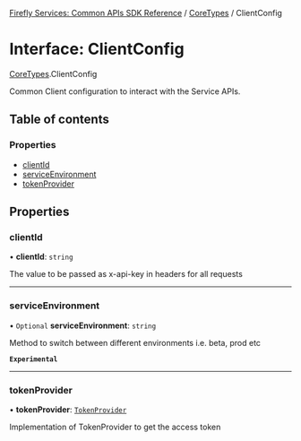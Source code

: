 [Firefly Services: Common APIs SDK Reference](../index.md) / [CoreTypes](../modules/CoreTypes.md) / ClientConfig

# Interface: ClientConfig

[CoreTypes](../modules/CoreTypes.md).ClientConfig

Common Client configuration to interact with the Service APIs.

## Table of contents

### Properties

- [clientId](CoreTypes.ClientConfig.md#clientid)
- [serviceEnvironment](CoreTypes.ClientConfig.md#serviceenvironment)
- [tokenProvider](CoreTypes.ClientConfig.md#tokenprovider)

## Properties

### clientId

• **clientId**: `string`

The value to be passed as x-api-key in headers for all requests

___

### serviceEnvironment

• `Optional` **serviceEnvironment**: `string`

Method to switch between different environments i.e. beta, prod etc

**`Experimental`**

___

### tokenProvider

• **tokenProvider**: [`TokenProvider`](CoreTypes.TokenProvider.md)

Implementation of TokenProvider to get the access token
